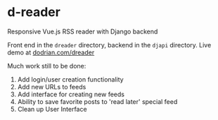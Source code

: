 # d-reader
Responsive Vue.js RSS reader with Django backend

Front end in the `dreader` directory, backend in the `djapi` directory. Live demo at [dodrian.com/dreader](https://dodrian.com/dreader)

Much work still to be done:
1) Add login/user creation functionality
2) Add new URLs to feeds
3) Add interface for creating new feeds
4) Ability to save favorite posts to 'read later' special feed
5) Clean up User Interface
